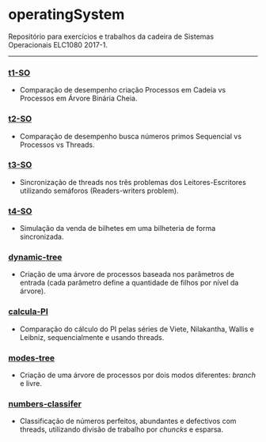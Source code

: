 # operatingSystem

Repositório para exercícios e trabalhos da cadeira de Sistemas Operacionais ELC1080 2017-1.

------------------------------------------------------------------------------

### [t1-SO](/t1-SO)
- Comparação de desempenho criação Processos em Cadeia vs Processos em Árvore Binária Cheia.
    
### [t2-SO](/t2-SO)
- Comparação de desempenho busca números primos Sequencial vs Processos vs Threads.

### [t3-SO](/t3-SO)
- Sincronização de threads nos três problemas dos Leitores-Escritores utilizando semáforos (Readers-writers problem).

### [t4-SO](/t4-SO)
- Simulação da venda de bilhetes em uma bilheteria de forma sincronizada.

### [dynamic-tree](/dynamic-tree)
- Criação de uma árvore de processos baseada nos parâmetros de entrada (cada parâmetro define a quantidade de filhos por nível da árvore).

### [calcula-PI](/calcula-PI)
- Comparação do cálculo do PI pelas séries de Viete, Nilakantha, Wallis e Leibniz, sequencialmente e usando threads.

### [modes-tree](/modes-tree)
- Criação de uma árvore de processos por dois modos diferentes: _branch_ e livre.

### [numbers-classifer](/numbers-classifer)
- Classificação de números perfeitos, abundantes e defectivos com threads, utilizando divisão de trabalho por _chuncks_ e esparsa.
